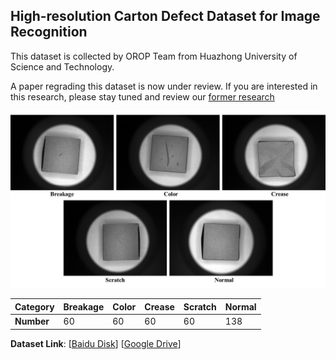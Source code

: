 ## High-resolution Carton Defect Dataset for Image Recognition


This dataset is collected by OROP Team from Huazhong University of Science and Technology. 


A paper regrading this dataset is now under review. If you are interested in this research, please stay tuned and review our [former research](https://www.researchgate.net/profile/Yiping-Gao/research)


![Defect_Image.png](https://github.com/Chan-Sun/Carton-Defect-Dataset/blob/master/Defect_Image.png)

| Category   | Breakage | Color | Crease | Scratch | Normal |
| ---------- | -------- | ----- | ------ | ------- | ------ |
| **Number** | 60       | 60    | 60     | 60      | 138    |

**Dataset Link**: [[Baidu Disk](https://pan.baidu.com/s/1B1ijznctjbAxNrzRUm_Idg?pwd=yc5x)] [[Google Drive](https://drive.google.com/file/d/1HTzwAYdo5b27QpFwjL-N7iKkQXgHYjmO/view?usp=sharing)]


